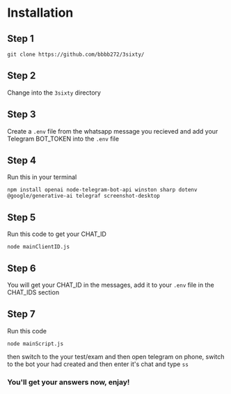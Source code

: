 # Installation

## Step 1

```
git clone https://github.com/bbbb272/3sixty/
```


## Step 2

Change into the `3sixty` directory


## Step 3

Create a `.env` file from the whatsapp message you recieved and add your Telegram BOT_TOKEN into the `.env` file


## Step 4

Run this in your terminal

```angular2html
npm install openai node-telegram-bot-api winston sharp dotenv @google/generative-ai telegraf screenshot-desktop
```

## Step 5

Run this code to get your CHAT_ID

```
node mainClientID.js
```


## Step 6

You will get your CHAT_ID in the messages, add it to your `.env` file in the CHAT_IDS section


## Step 7

Run this code

```
node mainScript.js
```

then switch to the your test/exam and then open telegram on phone, switch to the bot your had created and then enter it's chat and type `ss`


### You'll get your answers now, enjay!
